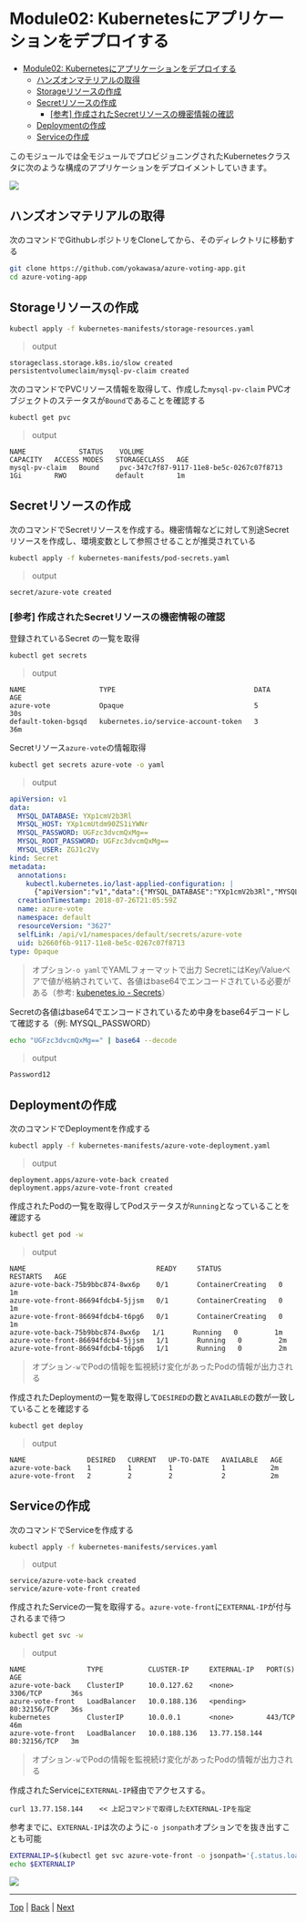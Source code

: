 # Module02: Kubernetesにアプリケーションをデプロイする

<!-- TOC -->
- [Module02: Kubernetesにアプリケーションをデプロイする](#module02-kubernetes%E3%81%AB%E3%82%A2%E3%83%97%E3%83%AA%E3%82%B1%E3%83%BC%E3%82%B7%E3%83%A7%E3%83%B3%E3%82%92%E3%83%87%E3%83%97%E3%83%AD%E3%82%A4%E3%81%99%E3%82%8B)
  - [ハンズオンマテリアルの取得](#%E3%83%8F%E3%83%B3%E3%82%BA%E3%82%AA%E3%83%B3%E3%83%9E%E3%83%86%E3%83%AA%E3%82%A2%E3%83%AB%E3%81%AE%E5%8F%96%E5%BE%97)
  - [Storageリソースの作成](#storage%E3%83%AA%E3%82%BD%E3%83%BC%E3%82%B9%E3%81%AE%E4%BD%9C%E6%88%90)
  - [Secretリソースの作成](#secret%E3%83%AA%E3%82%BD%E3%83%BC%E3%82%B9%E3%81%AE%E4%BD%9C%E6%88%90)
    - [[参考] 作成されたSecretリソースの機密情報の確認](#%E5%8F%82%E8%80%83-%E4%BD%9C%E6%88%90%E3%81%95%E3%82%8C%E3%81%9Fsecret%E3%83%AA%E3%82%BD%E3%83%BC%E3%82%B9%E3%81%AE%E6%A9%9F%E5%AF%86%E6%83%85%E5%A0%B1%E3%81%AE%E7%A2%BA%E8%AA%8D)
  - [Deploymentの作成](#deployment%E3%81%AE%E4%BD%9C%E6%88%90)
  - [Serviceの作成](#service%E3%81%AE%E4%BD%9C%E6%88%90)

このモジュールでは全モジュールでプロビジョニングされたKubernetesクラスタに次のような構成のアプリケーションをデプロイメントしていきます。

![](../img/voting-app-arch.png)

## ハンズオンマテリアルの取得

次のコマンドでGithubレポジトリをCloneしてから、そのディレクトリに移動する
```sh
git clone https://github.com/yokawasa/azure-voting-app.git
cd azure-voting-app
```

## Storageリソースの作成
```sh
kubectl apply -f kubernetes-manifests/storage-resources.yaml
```
> output
```
storageclass.storage.k8s.io/slow created
persistentvolumeclaim/mysql-pv-claim created
```

次のコマンドでPVCリソース情報を取得して、作成した`mysql-pv-claim` PVCオブジェクトのステータスが`Bound`であることを確認する
```sh
kubectl get pvc
```
> output
```
NAME             STATUS    VOLUME                                     CAPACITY   ACCESS MODES   STORAGECLASS   AGE
mysql-pv-claim   Bound     pvc-347c7f87-9117-11e8-be5c-0267c07f8713   1Gi        RWO            default        1m
```

## Secretリソースの作成
次のコマンドでSecretリソースを作成する。機密情報などに対して別途Secretリソースを作成し、環境変数として参照させることが推奨されている
```sh
kubectl apply -f kubernetes-manifests/pod-secrets.yaml
```
> output
```
secret/azure-vote created
```

### [参考] 作成されたSecretリソースの機密情報の確認

登録されているSecret の一覧を取得
```sh
kubectl get secrets
```
> output
```
NAME                  TYPE                                  DATA      AGE
azure-vote            Opaque                                5         30s
default-token-bgsqd   kubernetes.io/service-account-token   3         36m
```

Secretリソース`azure-vote`の情報取得

```sh 
kubectl get secrets azure-vote -o yaml
```
> output
```yaml
apiVersion: v1
data:
  MYSQL_DATABASE: YXp1cmV2b3Rl
  MYSQL_HOST: YXp1cmUtdm90ZS1iYWNr
  MYSQL_PASSWORD: UGFzc3dvcmQxMg==
  MYSQL_ROOT_PASSWORD: UGFzc3dvcmQxMg==
  MYSQL_USER: ZGJ1c2Vy
kind: Secret
metadata:
  annotations:
    kubectl.kubernetes.io/last-applied-configuration: |
      {"apiVersion":"v1","data":{"MYSQL_DATABASE":"YXp1cmV2b3Rl","MYSQL_HOST":"YXp1cmUtdm90ZS1iYWNr","MYSQL_PASSWORD":"UGFzc3dvcmQxMg==","MYSQL_ROOT_PASSWORD":"UGFzc3dvcmQxMg==","MYSQL_USER":"ZGJ1c2Vy"},"kind":"Secret","metadata":{"annotations":{},"name":"azure-vote","namespace":"default"},"type":"Opaque"}
  creationTimestamp: 2018-07-26T21:05:59Z
  name: azure-vote
  namespace: default
  resourceVersion: "3627"
  selfLink: /api/v1/namespaces/default/secrets/azure-vote
  uid: b2660f6b-9117-11e8-be5c-0267c07f8713
type: Opaque
```
> オプション`-o yaml`でYAMLフォーマットで出力
> SecretにはKey/Valueペアで値が格納されていて、各値はbase64でエンコードされている必要がある（参考: [kubenetes.io - Secrets](https://kubernetes.io/docs/concepts/configuration/secret/)）

Secretの各値はbase64でエンコードされているため中身をbase64デコードして確認する（例: MYSQL_PASSWORD）
```sh
echo "UGFzc3dvcmQxMg==" | base64 --decode
```
> output
```
Password12
```

## Deploymentの作成
次のコマンドでDeploymentを作成する
```sh
kubectl apply -f kubernetes-manifests/azure-vote-deployment.yaml
```
> output
```
deployment.apps/azure-vote-back created
deployment.apps/azure-vote-front created
```

作成されたPodの一覧を取得してPodステータスが`Running`となっていることを確認する

```sh
kubectl get pod -w
```
> output
```
NAME                                READY     STATUS              RESTARTS   AGE
azure-vote-back-75b9bbc874-8wx6p    0/1       ContainerCreating   0          1m
azure-vote-front-86694fdcb4-5jjsm   0/1       ContainerCreating   0          1m
azure-vote-front-86694fdcb4-t6pg6   0/1       ContainerCreating   0          1m
azure-vote-back-75b9bbc874-8wx6p   1/1       Running   0         1m
azure-vote-front-86694fdcb4-5jjsm   1/1       Running   0         2m
azure-vote-front-86694fdcb4-t6pg6   1/1       Running   0         2m
```
> オプション`-w`でPodの情報を監視続け変化があったPodの情報が出力される

作成されたDeploymentの一覧を取得して`DESIRED`の数と`AVAILABLE`の数が一致していることを確認する
```sh
kubectl get deploy
```
> output
```
NAME               DESIRED   CURRENT   UP-TO-DATE   AVAILABLE   AGE
azure-vote-back    1         1         1            1           2m
azure-vote-front   2         2         2            2           2m
```

## Serviceの作成
次のコマンドでServiceを作成する
```sh
kubectl apply -f kubernetes-manifests/services.yaml
```
> output
```
service/azure-vote-back created
service/azure-vote-front created
```

作成されたServiceの一覧を取得する。`azure-vote-front`に`EXTERNAL-IP`が付与されるまで待つ

```sh
kubectl get svc -w
```
> output
```
NAME               TYPE           CLUSTER-IP     EXTERNAL-IP   PORT(S)        AGE
azure-vote-back    ClusterIP      10.0.127.62    <none>        3306/TCP       36s
azure-vote-front   LoadBalancer   10.0.188.136   <pending>     80:32156/TCP   36s
kubernetes         ClusterIP      10.0.0.1       <none>        443/TCP        46m
azure-vote-front   LoadBalancer   10.0.188.136   13.77.158.144   80:32156/TCP   3m
```
> オプション`-w`でPodの情報を監視続け変化があったPodの情報が出力される


作成されたServiceに`EXTERNAL-IP`経由でアクセスする。
```
curl 13.77.158.144    << 上記コマンドで取得したEXTERNAL-IPを指定
```

参考までに、`EXTERNAL-IP`は次のように`-o jsonpath`オプションでを抜き出すことも可能
```sh
EXTERNALIP=$(kubectl get svc azure-vote-front -o jsonpath='{.status.loadBalancer.ingress[0].ip}')
echo $EXTERNALIP
```

![](../img/browse-app.png)

---
[Top](toc_ja.md) | [Back](module01_ja.md) | [Next](module03_ja.md)
